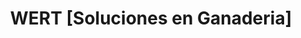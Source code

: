 ---
title: 'WERT [Soluciones en Ganaderia]'
description: 'Página web corporativa para una empresa del sector ganadero industrial, además catálogo de productos para empresa del rubro ganadero-industrial. Enfocada en ofrecer todos los productos de la linea WERT. El desarrollo se centra en la velocidad y facilidad de contacto para generar nuevos clientes.'
tags: ['Next.js','Astro', 'Tailwind CSS', 'Componentes']
img: '/wert-port.webp'
repoLink: 'https://github.com/juampere/wert-agro'
liveLink: 'https://wert.com.ar'
---
